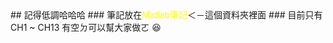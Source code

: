 <!DOCTYPE HTML>
<html>

  <style>
    .yellow{
      color:yellow;
    } 
  </style>
</html>
<body>
## 記得低調哈哈哈
### 筆記放在<span class="yellow">Matlab筆記</span>＜－這個資料夾裡面  
### 目前只有CH1 ~ CH13 有空ㄉ可以幫大家做ㄛ 😆
</body>
